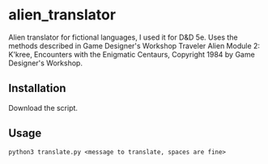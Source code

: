 # alien_translator
Alien translator for fictional languages, I used it for D&D 5e.
Uses the methods described in Game Designer's Workshop Traveler Alien Module 2:
K'kree, Encounters with the Enigmatic Centaurs, Copyright 1984 by Game Designer's Workshop.

## Installation
Download the script.

## Usage
`python3 translate.py <message to translate, spaces are fine>`
